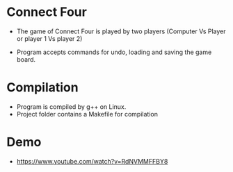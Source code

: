 # Connect Four 

- The game of Connect Four is played by two players (Computer Vs Player or player 1 Vs player 2)

- Program accepts commands for undo, loading and saving the game board.


# Compilation
- Program is compiled by g++ on Linux.
- Project folder contains a Makefile for compilation


# Demo 
- https://www.youtube.com/watch?v=RdNVMMFFBY8

